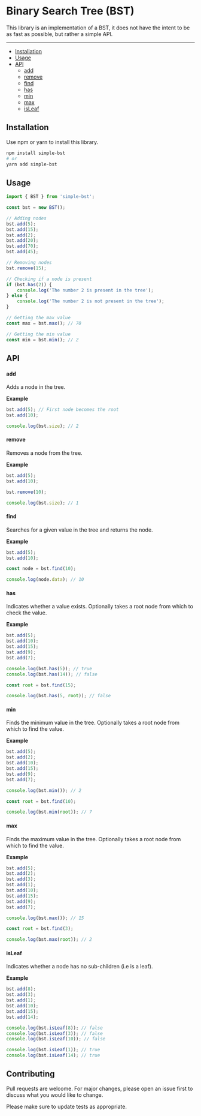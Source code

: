 # Binary Search Tree (BST)

This library is an implementation of a BST, it does not have the intent to be as fast as possible, but rather a simple API.

---

- [Installation](#installation)
- [Usage](#usage)
- [API](#api)
  - [add](#add)
  - [remove](#remove)
  - [find](#find)
  - [has](#has)
  - [min](#min)
  - [max](#max)
  - [isLeaf](#isLeaf)

## Installation

Use npm or yarn to install this library.

```bash
npm install simple-bst
# or
yarn add simple-bst
```

## Usage

```JavaScript
import { BST } from 'simple-bst';

const bst = new BST();

// Adding nodes
bst.add(5);
bst.add(15);
bst.add(2);
bst.add(20);
bst.add(70);
bst.add(45);

// Removing nodes
bst.remove(15);

// Checking if a node is present
if (bst.has(2)) {
    console.log('The number 2 is present in the tree');
} else {
    console.log('The number 2 is not present in the tree');
}

// Getting the max value
const max = bst.max(); // 70

// Getting the min value
const min = bst.min(); // 2
```

## API

#### add
Adds a node in the tree.

**Example**

```JavaScript
bst.add(5); // First node becomes the root
bst.add(10);

console.log(bst.size); // 2
```

#### remove
Removes a node from the tree.

**Example**

```JavaScript
bst.add(5);
bst.add(10);

bst.remove(10);

console.log(bst.size); // 1
```

#### find
Searches for a given value in the tree and returns the node.

**Example**

```JavaScript
bst.add(5);
bst.add(10);

const node = bst.find(10);

console.log(node.data); // 10
```

#### has
Indicates whether a value exists. Optionally takes a root node from which to check the value.

**Example**

```JavaScript
bst.add(5);
bst.add(10);
bst.add(15);
bst.add(9);
bst.add(7);

console.log(bst.has(5)); // true
console.log(bst.has(14)); // false

const root = bst.find(15);

console.log(bst.has(5, root)); // false
```

#### min
Finds the minimum value in the tree. Optionally takes a root node from which to find the value.

**Example**

```JavaScript
bst.add(5);
bst.add(2);
bst.add(10);
bst.add(15);
bst.add(9);
bst.add(7);

console.log(bst.min()); // 2

const root = bst.find(10);

console.log(bst.min(root)); // 7
```

#### max
Finds the maximum value in the tree. Optionally takes a root node from which to find the value.

**Example**

```JavaScript
bst.add(5);
bst.add(2);
bst.add(3);
bst.add(1);
bst.add(10);
bst.add(15);
bst.add(9);
bst.add(7);

console.log(bst.max()); // 15

const root = bst.find(3);

console.log(bst.max(root)); // 2
```

#### isLeaf
Indicates whether a node has no sub-children (i.e is a leaf).

**Example**

```JavaScript
bst.add(8);
bst.add(3);
bst.add(1);
bst.add(10);
bst.add(15);
bst.add(14);

console.log(bst.isLeaf(8)); // false
console.log(bst.isLeaf(3)); // false
console.log(bst.isLeaf(10)); // false

console.log(bst.isLeaf(1)); // true
console.log(bst.isLeaf(14); // true
```

## Contributing
Pull requests are welcome. For major changes, please open an issue first to discuss what you would like to change.

Please make sure to update tests as appropriate.
